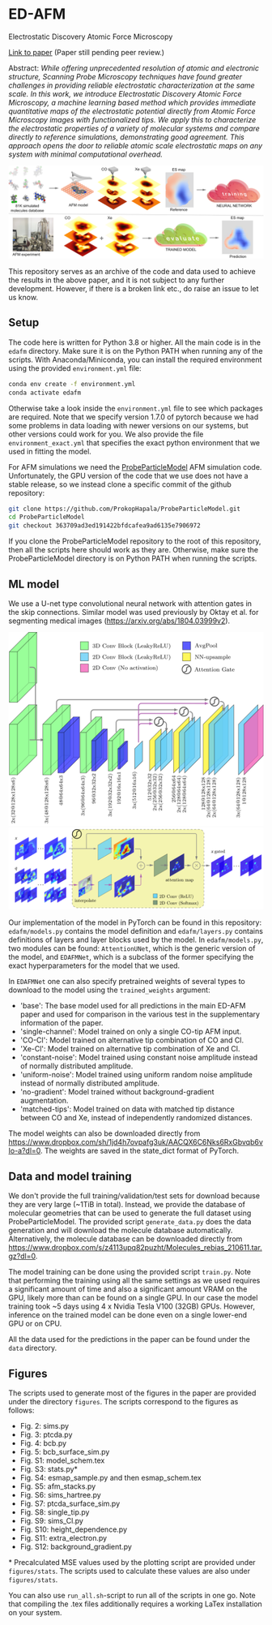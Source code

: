 # ED-AFM
Electrostatic Discovery Atomic Force Microscopy

[Link to paper](https://arxiv.org/abs/2108.04333) (Paper still pending peer review.)

Abstract:
_While offering unprecedented resolution of atomic and electronic structure, Scanning Probe Microscopy techniques have found greater challenges in providing reliable electrostatic characterization at the same scale. In this work, we introduce Electrostatic Discovery Atomic Force Microscopy, a machine learning based method which provides immediate quantitative maps of the electrostatic potential directly from Atomic Force Microscopy images with functionalized tips. We apply this to characterize the electrostatic properties of a variety of molecular systems and compare directly to reference simulations, demonstrating good agreement. This approach opens the door to reliable atomic scale electrostatic maps on any system with minimal computational overhead._

![Method schematic](/figures/method_schem.png)

This repository serves as an archive of the code and data used to achieve the results in the above paper, and it is not subject to any further development. However, if there is a broken link etc., do raise an issue to let us know.

## Setup

The code here is written for Python 3.8 or higher. All the main code is in the `edafm` directory. Make sure it is on the Python PATH when running any of the scripts. With Anaconda/Miniconda, you can install the required environment using the provided `environment.yml` file:
```sh
conda env create -f environment.yml
conda activate edafm
```
Otherwise take a look inside the `environment.yml` file to see which packages are required. Note that we specify version 1.7.0 of pytorch because we had some problems in data loading with newer versions on our systems, but other versions could work for you. We also provide the file `environment_exact.yml` that specifies the exact python environment that we used in fitting the model.

For AFM simulations we need the [ProbeParticleModel](https://github.com/ProkopHapala/ProbeParticleModel) AFM simulation code. Unfortunately, the GPU version of the code that we use does not have a stable release, so we instead clone a specific commit of the github repository:
```sh
git clone https://github.com/ProkopHapala/ProbeParticleModel.git
cd ProbeParticleModel
git checkout 363709ad3ed191422bfdcafea9ad6135e7906972
```
If you clone the ProbeParticleModel repository to the root of this repository, then all the scripts here should work as they are. Otherwise, make sure the ProbeParticleModel directory is on Python PATH when running the scripts.

## ML model

We use a U-net type convolutional neural network with attention gates in the skip connections. Similar model was used previously by Oktay et al. for segmenting medical images (https://arxiv.org/abs/1804.03999v2).

![Model schematic](/figures/model_schem.png)
![AG schematic](/figures/AG_schem.png)

Our implementation of the model in PyTorch can be found in this repository: `edafm/models.py` contains the model definition and `edafm/layers.py` contains definitions of layers and layer blocks used by the model. In `edafm/models.py`, two modules can be found: `AttentionUNet`, which is the generic version of the model, and `EDAFMNet`, which is a subclass of the former specifying the exact hyperparameters for the model that we used.

In `EDAFMNet` one can also specify pretrained weights of several types to download to the model using the `trained_weights` argument:

 - 'base': The base model used for all predictions in the main ED-AFM paper and used for comparison in the various test in the supplementary information of the paper.
 - 'single-channel': Model trained on only a single CO-tip AFM input.
 - 'CO-Cl': Model trained on alternative tip combination of CO and Cl.
 - 'Xe-Cl': Model trained on alternative tip combination of Xe and Cl.
 - 'constant-noise': Model trained using constant noise amplitude instead of normally distributed amplitude.
 - 'uniform-noise': Model trained using uniform random noise amplitude instead of normally distributed amplitude.
 - 'no-gradient': Model trained without background-gradient augmentation.
 - 'matched-tips': Model trained on data with matched tip distance between CO and Xe, instead of independently randomized distances.

The model weights can also be downloaded directly from https://www.dropbox.com/sh/1jd4h7ovpafg3uk/AACQX6C6Nks6RxGbvqb6vIo-a?dl=0. The weights are saved in the state_dict format of PyTorch.

## Data and model training

We don't provide the full training/validation/test sets for download because they are very large (~1TiB in total). Instead, we provide the database of molecular geometries that can be used to generate the full dataset using ProbeParticleModel. The provided script `generate_data.py` does the data generation and will download the molecule database automatically. Alternatively, the molecule database can be downloaded directly from https://www.dropbox.com/s/z4113upq82puzht/Molecules_rebias_210611.tar.gz?dl=0. 

The model training can be done using the provided script `train.py`. Note that performing the training using all the same settings as we used requires a significant amount of time and also a significant amount VRAM on the GPU, likely more than can be found on a single GPU. In our case the model training took ~5 days using 4 x Nvidia Tesla V100 (32GB) GPUs. However, inference on the trained model can be done even on a single lower-end GPU or on CPU.

All the data used for the predictions in the paper can be found under the `data` directory.

## Figures

The scripts used to generate most of the figures in the paper are provided under the directory `figures`. The scripts correspond to the figures as follows:

 - Fig. 2: sims.py
 - Fig. 3: ptcda.py
 - Fig. 4: bcb.py
 - Fig. 5: bcb_surface_sim.py
 - Fig. S1: model_schem.tex
 - Fig. S3: stats.py\*
 - Fig. S4: esmap_sample.py and then esmap_schem.tex
 - Fig. S5: afm_stacks.py
 - Fig. S6: sims_hartree.py
 - Fig. S7: ptcda_surface_sim.py
 - Fig. S8: single_tip.py
 - Fig. S9: sims_Cl.py
 - Fig. S10: height_dependence.py
 - Fig. S11: extra_electron.py
 - Fig. S12: background_gradient.py

\* Precalculated MSE values used by the plotting script are provided under `figures/stats`. The scripts used to calculate these values are also under `figures/stats`.

You can also use `run_all.sh`-script to run all of the scripts in one go. Note that compiling the .tex files additionally requires a working LaTex installation on your system.
